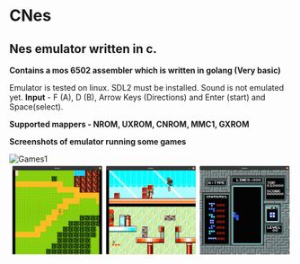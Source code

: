 # CNes
## Nes emulator written in c.

**Contains a mos 6502 assembler which is written in golang (Very basic)**

Emulator is tested on linux. SDL2 must be installed. Sound is not emulated yet.
**Input** - F (A), D (B), Arrow Keys (Directions) and Enter (start) and Space(select).

**Supported mappers - NROM, UXROM, CNROM, MMC1, GXROM**

**Screenshots of emulator running some games**

![Games1](https://github.com/DipeshChouhan/CNes/blob/main/images/games1.jpg)
![Games2](https://github.com/DipeshChouhan/CNes/blob/main/images/games2.jpg)

